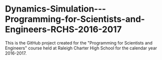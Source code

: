 # Dynamics-Simulation---Programming-for-Scientists-and-Engineers-RCHS-2016-2017

This is the GitHub project created for the "Programming for Scientists and Engineers" course held at Raleigh Charter High School for the calendar year 2016-2017.
